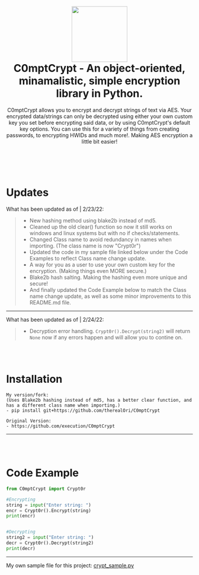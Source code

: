 <h1 align="center">
	<img src="https://www.nicepng.com/png/full/395-3955868_security-shield-lock-icon.png" width="150px"><br>
    C0mptCrypt - An object-oriented, minamalistic, simple encryption library in Python.
</h1>
<p align="center">
    C0mptCrypt allows you to encrypt and decrypt strings of text via AES. Your encrypted data/strings can only be decrypted using either your own custom key you set before encrypting said data, or by using C0mptCrypt's default key options. You can use this for a variety of things from creating passwords, to encrypting HWIDs and much more!. Making AES encryption a little bit easier!
</p>

<h1></h1>

<br />
<br />

# Updates
What has been updated as of | 2/23/22:

> - New hashing method using blake2b instead of md5.
> - Cleaned up the old clear() function so now it still works on windows and linux systems but with no if checks/statements.
> - Changed Class name to avoid redundancy in names when importing. (The class name is now "Crypt0r")
> - Updated the code in my sample file linked below under the Code Examples to reflect Class name change update.
> - A way for you as a user to use your own custom key for the encryption. (Making things even MORE secure.)
> - Blake2b hash salting. Making the hashing even more unique and secure!
> - And finally updated the Code Example below to match the Class name change update, as well as some minor improvements to this README.md file.
__ __

What has been updated as of | 2/24/22:

> - Decryption error handling. `Crypt0r().Decrypt(string2)` will return `None` now if any errors happen and will allow you to contine on.

<br />
<br />

# Installation

```
My version/fork:
(Uses Blake2b hashing instead of md5, has a better clear function, and has a different class name when importing.)
- pip install git+https://github.com/therealOri/C0mptCrypt

Original Version:
- https://github.com/execution/C0mptCrypt
```
__ __

<br />
<br />

# Code Example

```python
from C0mptCrypt import Crypt0r

#Encrypting
string = input("Enter string: ")
encr = Crypt0r().Encrypt(string)
print(encr)


#Decrypting
string2 = input("Enter string: ")
decr = Crypt0r().Decrypt(string2)
print(decr)
```
__ __

My own sample file for this project: [crypt_sample.py](https://haste.powercord.dev/kopibogovo.py)
